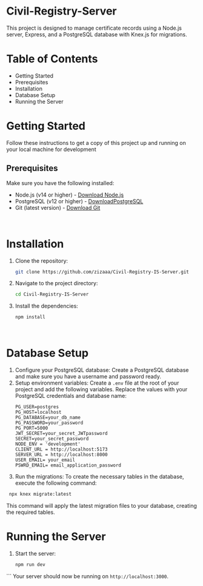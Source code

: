 ﻿# Civil-Registry-Server
This project is designed to manage certificate records using a Node.js server, Express, and a PostgreSQL database with Knex.js for migrations.
<br>
# Table of Contents
<ul>
  <li>Getting Started</li>
  <li>Prerequisites</li>
  <li>Installation</li>
  <li>Database Setup</li>
  <li>Running the Server</li>
</ul>

# Getting Started
Follow these instructions to get a copy of this project up and running on your local machine for development
<br>
## Prerequisites
Make sure you have the following installed:
<ul>
  <li>Node.js (v14 or higher) - <a href="https://nodejs.org/en">Download Node.js</a></li>
  <li>PostgreSQL (v12 or higher) - <a href="https://www.postgresql.org/download/">DownloadPostgreSQL</a></li>
  <li>Git (latest version) - <a href="https://git-scm.com/downloads">Download Git</a></li>
</ul>

<br>

# Installation
1. Clone the repository:
   ```bash
   git clone https://github.com/zizaaa/Civil-Registry-IS-Server.git
   ```
2. Navigate to the project directory:
   ```bash
   cd Civil-Registry-IS-Server
   ```
3. Install the dependencies:
   ```bash
   npm install
   ```
<br>

# Database Setup
1. Configure your PostgreSQL database:
   Create a PostgreSQL database and make sure you have a username and password ready.
2. Setup environment variables:
   Create a `.env` file at the root of your project and add the following variables. Replace the values with your   PostgreSQL credentials and database name:
   ```env
   PG_USER=postgres
   PG_HOST=localhost
   PG_DATABASE=your_db_name
   PG_PASSWORD=your_password
   PG_PORT=5000
   JWT_SECRET=your_secret_JWTpassword
   SECRET=your_secret_password
   NODE_ENV = 'development'
   CLIENT_URL = http://localhost:5173
   SERVER_URL = http://localhost:8000
   USER_EMAIL= your_email
   PSWRD_EMAIL= email_application_password
   ```
3. Run the migrations:
  To create the necessary tables in the database, execute the following command:
  ```bash
   npx knex migrate:latest
  ```
   This command will apply the latest migration files to your database, creating the required tables.
<br>

# Running the Server
1. Start the server:
   ```bash
   npm run dev
  ``` Your server should now be running on `http://localhost:3000`.

